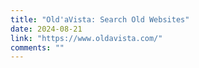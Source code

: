 ```yaml
---
title: "Old'aVista: Search Old Websites"
date: 2024-08-21
link: "https://www.oldavista.com/"
comments: ""
---
```


